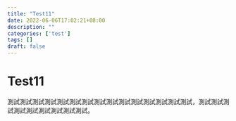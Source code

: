 ```yaml
---
title: "Test11"
date: 2022-06-06T17:02:21+08:00
description: ""
categories: ['test']
tags: []
draft: false
---
```

# Test11
測試測試測試測試測試測試測試測試測試測試測試測試測試測試測試，測試測試測試測試測試測試測試測試測試。
